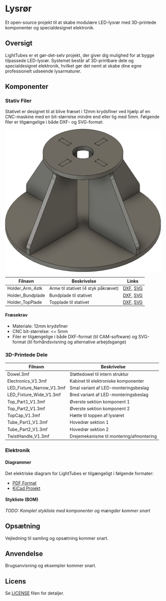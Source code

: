 # Lysrør

Et open-source projekt til at skabe modulære LED-lysrør med 3D-printede komponenter og specialdesignet elektronik.

## Oversigt

LightTubes er et gør-det-selv projekt, der giver dig mulighed for at bygge tilpassede LED-lysrør. Systemet består af 3D-printbare dele og specialdesignet elektronik, hvilket gør det nemt at skabe dine egne professionelt udseende lysarmaturer.

## Komponenter

### Stativ Filer

Stativet er designet til at blive fræset i 12mm krydsfiner ved hjælp af en CNC-maskine med en bit-størrelse mindre end eller lig med 5mm. Følgende filer er tilgængelige i både DXF- og SVG-format:

![Samlet stativ](Stand/Holder_Assembled_v4.png)

| Filnavn | Beskrivelse | Links |
|----------|-------------|-------|
| Holder_Arm_4stk | Arme til stativet (4 styk påkrævet) | [DXF](Stand/Holder_Arm_4stk.dxf), [SVG](Stand/Holder_Arm_4stk.svg) |
| Holder_Bundplade | Bundplade til stativet | [DXF](Stand/Holder_Bundplade.dxf), [SVG](Stand/Holder_Bundplade.svg) |
| Holder_TopPlade | Topplade til stativet | [DXF](Stand/Holder_TopPlade.dxf), [SVG](Stand/Holder_TopPlade.svg) |

#### Fræsekrav
- Materiale: 12mm krydsfiner
- CNC bit-størrelse: <= 5mm
- Filer er tilgængelige i både DXF-format (til CAM-software) og SVG-format (til forhåndsvisning og alternative arbejdsgange)

### 3D-Printede Dele

| Filnavn | Beskrivelse |
|----------|-------------|
| Dowel.3mf | Støttedowel til intern struktur |
| Electronics_V1.3mf | Kabinet til elektroniske komponenter |
| LED_Fixture_Narrow_V1.3mf | Smal variant af LED-monteringsbeslag |
| LED_Fixture_Wide_V1.3mf | Bred variant af LED-monteringsbeslag |
| Top_Part1_V1.3mf | Øverste sektion komponent 1 |
| Top_Part2_V1.3mf | Øverste sektion komponent 2 |
| TopCap_V1.3mf | Hætte til toppen af lysrøret |
| Tube_Part1_V1.3mf | Hovedrør sektion 1 |
| Tube_Part2_V1.3mf | Hovedrør sektion 2 |
| TwistHandle_V1.3mf | Drejemekanisme til montering/afmontering |

### Elektronik

#### Diagrammer
Det elektriske diagram for LightTubes er tilgængeligt i følgende formater:
- [PDF Format](Schematics/Schematic.pdf)
- [KiCad Projekt](Schematics/Schematics.kicad_sch)

#### Stykliste (BOM)
*TODO: Komplet stykliste med komponenter og mængder kommer snart*

## Opsætning

Vejledning til samling og opsætning kommer snart.

## Anvendelse

Brugsanvisning og eksempler kommer snart.

## Licens

Se [LICENSE](LICENSE) filen for detaljer.
